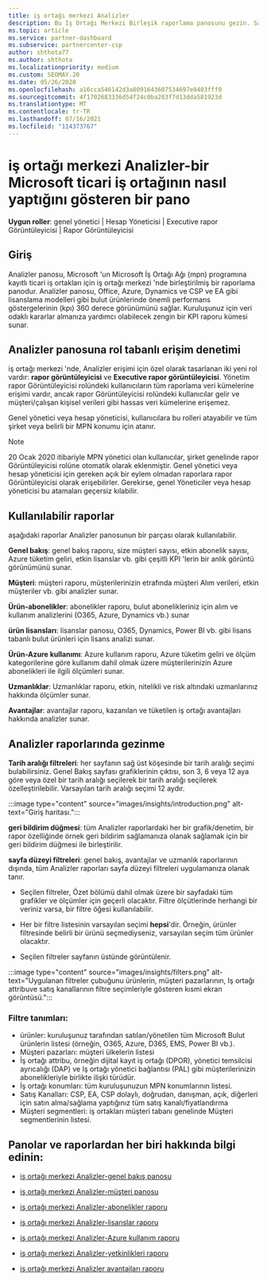 ```yaml
---
title: iş ortağı merkezi Analizler
description: Bu Iş Ortağı Merkezi Birleşik raporlama panosunu gezin. Satış ve dağıtım için KPI 'ler, müşteri geliştirme ve daha fazlasını öğrenin.
ms.topic: article
ms.service: partner-dashboard
ms.subservice: partnercenter-csp
author: shthota77
ms.author: shthota
ms.localizationpriority: medium
ms.custom: SEOMAY.20
ms.date: 05/26/2020
ms.openlocfilehash: a16cca546142d3a8091643607534697e0403fff9
ms.sourcegitcommit: 4f1702683336d54f24c0ba283f7d13dda581923d
ms.translationtype: MT
ms.contentlocale: tr-TR
ms.lasthandoff: 07/16/2021
ms.locfileid: "114373767"
---
```

# <a name="partner-center-insights---a-dashboard-that-shows-how-a-microsoft-commercial-partner-is-doing"></a>iş ortağı merkezi Analizler-bir Microsoft ticari iş ortağının nasıl yaptığını gösteren bir pano

**Uygun roller**: genel yönetici | Hesap Yöneticisi | Executive rapor Görüntüleyicisi | Rapor Görüntüleyicisi

## <a name="introduction"></a>Giriş

Analizler panosu, Microsoft 'un Microsoft İş Ortağı Ağı (mpn) programına kayıtlı ticari iş ortakları için iş ortağı merkezi 'nde birleştirilmiş bir raporlama panodur. Analizler panosu, Office, Azure, Dynamics ve CSP ve EA gibi lisanslama modelleri gibi bulut ürünlerinde önemli performans göstergelerinin (kpı) 360 derece görünümünü sağlar. Kuruluşunuz için veri odaklı kararlar almanıza yardımcı olabilecek zengin bir KPI raporu kümesi sunar. 

## <a name="role-based-access-control-to-the-insights-dashboard"></a>Analizler panosuna rol tabanlı erişim denetimi

iş ortağı merkezi 'nde, Analizler erişimi için özel olarak tasarlanan iki yeni rol vardır: **rapor görüntüleyicisi** ve **Executive rapor görüntüleyicisi**. Yönetim rapor Görüntüleyicisi rolündeki kullanıcıların tüm raporlama veri kümelerine erişimi vardır, ancak rapor Görüntüleyicisi rolündeki kullanıcılar gelir ve müşteri/çalışan kişisel verileri gibi hassas veri kümelerine erişemez. 

Genel yönetici veya hesap yöneticisi, kullanıcılara bu rolleri atayabilir ve tüm şirket veya belirli bir MPN konumu için atanır.  

>[!Note] 
>20 Ocak 2020 itibariyle MPN yönetici olan kullanıcılar, şirket genelinde rapor Görüntüleyicisi rolüne otomatik olarak eklenmiştir. Genel yönetici veya hesap yöneticisi için gereken açık bir eylem olmadan raporlara rapor Görüntüleyicisi olarak erişebilirler. Gerekirse, genel Yöneticiler veya hesap yöneticisi bu atamaları geçersiz kılabilir. 

## <a name="reports-available"></a>Kullanılabilir raporlar

aşağıdaki raporlar Analizler panosunun bir parçası olarak kullanılabilir.

**Genel bakış**: genel bakış raporu, size müşteri sayısı, etkin abonelik sayısı, Azure tüketim geliri, etkin lisanslar vb. gibi çeşitli KPI 'lerin bir anlık görüntü görünümünü sunar.

**Müşteri**: müşteri raporu, müşterilerinizin etrafında müşteri Alım verileri, etkin müşteriler vb. gibi analizler sunar.

**Ürün-abonelikler**: abonelikler raporu, bulut abonelikleriniz için alım ve kullanım analizlerini (O365, Azure, Dynamics vb.) sunar

**ürün lisansları**: lisanslar panosu, O365, Dynamics, Power BI vb. gibi lisans tabanlı bulut ürünleri için lisans analizi sunar.

**Ürün-Azure kullanımı**: Azure kullanım raporu, Azure tüketim geliri ve ölçüm kategorilerine göre kullanım dahil olmak üzere müşterilerinizin Azure abonelikleri ile ilgili ölçümleri sunar.

**Uzmanlıklar**: Uzmanlıklar raporu, etkin, nitelikli ve risk altındaki uzmanlarınız hakkında ölçümler sunar.

**Avantajlar**: avantajlar raporu, kazanılan ve tüketilen iş ortağı avantajları hakkında analizler sunar.

## <a name="navigating-the-insights-reports"></a>Analizler raporlarında gezinme

**Tarih aralığı filtreleri**: her sayfanın sağ üst köşesinde bir tarih aralığı seçimi bulabilirsiniz. Genel Bakış sayfası grafiklerinin çıktısı, son 3, 6 veya 12 aya göre veya özel bir tarih aralığı seçilerek bir tarih aralığı seçilerek özelleştirilebilir. Varsayılan tarih aralığı seçimi 12 aydır. 

:::image type="content" source="images/insights/introduction.png" alt-text="Giriş haritası.":::

**geri bildirim düğmesi**: tüm Analizler raporlardaki her bir grafik/denetim, bir rapor özelliğinde örnek geri bildirim sağlamanıza olanak sağlamak için bir geri bildirim düğmesi ile birleştirilir. 

 
**sayfa düzeyi filtreleri**: genel bakış, avantajlar ve uzmanlık raporlarının dışında, tüm Analizler raporları sayfa düzeyi filtreleri uygulamanıza olanak tanır. 

- Seçilen filtreler, Özet bölümü dahil olmak üzere bir sayfadaki tüm grafikler ve ölçümler için geçerli olacaktır. Filtre ölçütlerinde herhangi bir veriniz varsa, bir filtre öğesi kullanılabilir. 

- Her bir filtre listesinin varsayılan seçimi **hepsi**'dir. Örneğin, ürünler filtresinde belirli bir ürünü seçmediyseniz, varsayılan seçim tüm ürünler olacaktır.

- Seçilen filtreler sayfanın üstünde görüntülenir. 

:::image type="content" source="images/insights/filters.png" alt-text="Uygulanan filtreler çubuğunu ürünlerin, müşteri pazarlarının, Iş ortağı attribuve satış kanallarının filtre seçimleriyle gösteren kısmi ekran görüntüsü.":::

### <a name="filters-definitions"></a>Filtre tanımları:

- ürünler: kuruluşunuz tarafından satılan/yönetilen tüm Microsoft Bulut ürünlerin listesi (örneğin, O365, Azure, D365, EMS, Power BI vb.).
- Müşteri pazarları: müşteri ülkelerin listesi
- İş ortağı attribu, örneğin dijital kayıt iş ortağı (DPOR), yönetici temsilcisi ayrıcalığı (DAP) ve Iş ortağı yönetici bağlantısı (PAL) gibi müşterilerinizin abonelikleriyle birlikte ilişki türüdür. 
- İş ortağı konumları: tüm kuruluşunuzun MPN konumlarının listesi.
- Satış Kanalları: CSP, EA, CSP dolaylı, doğrudan, danışman, açık, diğerleri için satın alma/sağlama yaptığınız tüm satış kanalı/fiyatlandırma
- Müşteri segmentleri: iş ortakları müşteri tabanı genelinde Müşteri segmentlerinin listesi.

## <a name="read-about-each-of-the-dashboards-and-reports"></a>Panolar ve raporlardan her biri hakkında bilgi edinin:

- [iş ortağı merkezi Analizler-genel bakış panosu](insights-overview-report.md)

- [iş ortağı merkezi Analizler-müşteri panosu](insights-customer-report.md)

- [iş ortağı merkezi Analizler-abonelikler raporu](insights-product-subscriptions-report.md)

- [iş ortağı merkezi Analizler-lisanslar raporu](insights-product-licenses-report.md)

- [iş ortağı merkezi Analizler-Azure kullanım raporu](insights-azure-usage-report.md)

- [iş ortağı merkezi Analizler-yetkinlikleri raporu](insights-competencies-report.md)

- [iş ortağı merkezi Analizler avantajları raporu](insights-benefits-report.md)
